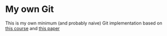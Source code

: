 # My own Git
This is my own minimum (and probably naive) Git implementation based on [this course](https://app.codecrafters.io/courses/git/overview) and [this paper](https://wyag.thb.lt/#objects)
